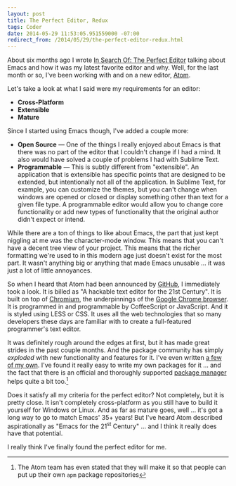 ```yaml
---
layout: post
title: The Perfect Editor, Redux
tags: Coder
date: 2014-05-29 11:53:05.951559000 -07:00
redirect_from: /2014/05/29/the-perfect-editor-redux.html
---
```


About six months ago I wrote [In Search Of: The Perfect Editor][perfect-editor] talking about Emacs and how it was my latest favorite editor and why. Well, for the last month or so, I've been working with and on a new editor, [Atom][atom].

Let's take a look at what I said were my requirements for an editor:

* **Cross-Platform**
* **Extensible**
* **Mature**

Since I started using Emacs though, I've added a couple more:

* **Open Source** &mdash; One of the things I really enjoyed about Emacs is that there was no part of the editor that I couldn't change if I had a mind. It also would have solved a couple of problems I had with Sublime Text.
* **Programmable** &mdash; This is subtly different from "extensible". An application that is extensible has specific points that are designed to be extended, but intentionally not all of the application. In Sublime Text, for example, you can customize the themes, but you can't change when windows are opened or closed or display something other than text for a given file type. A programmable editor would allow you to change core functionality or add new types of functionality that the original author didn't expect or intend.

While there are a ton of things to like about Emacs, the part that just kept niggling at me was the character-mode window. This means that you can't have a decent tree view of your project. This means that the richer formatting we're used to in this modern age just doesn't exist for the most part. It wasn't anything big or anything that made Emacs unusable ... it was just a lot of little annoyances.

So when I heard that Atom had been announced by [GitHub][github], I immediately took a look. It is billed as "A hackable text editor for the 21st Century". It is built on top of [Chromium][chromium], the underpinnings of the [Google Chrome browser][chrome]. It is programmed in and programmable by CoffeeScript or JavaScript. And it is styled using LESS or CSS. It uses all the web technologies that so many developers these days are familiar with to create a full-featured programmer's text editor.

It was definitely rough around the edges at first, but it has made great strides in the past couple months. And the package community has simply *exploded* with new functionality and features for it. I've even written [a few of my own][my-packages]. I've found it really easy to write my own packages for it ... and the fact that there is an official and thoroughly supported [package manager][apm] helps quite a bit too.[^apm-api]

Does it satisfy all my criteria for the perfect editor? Not completely, but it is pretty close. It isn't completely cross-platform as you still have to build it yourself for Windows or Linux. And as far as mature goes, well ... it's got a long way to go to match Emacs' 35+ years! But I've heard Atom described aspirationally as "Emacs for the 21<sup>st</sup> Century" ... and I think it really does have that potential.

I really think I've finally found the perfect editor for me.

[^apm-api]: The Atom team has even stated that they will make it so that people can put up their own `apm` package repositories

[apm]: https://github.com/atom/apm
[atom]: https://atom.io
[chrome]: http://www.google.com/chrome
[chromium]: http://www.chromium.org/Home
[github]: https://github.com
[my-packages]: https://atom.io/users/lee-dohm
[perfect-editor]: /2013/11/17/in-search-of-the-perfect-editor.html
